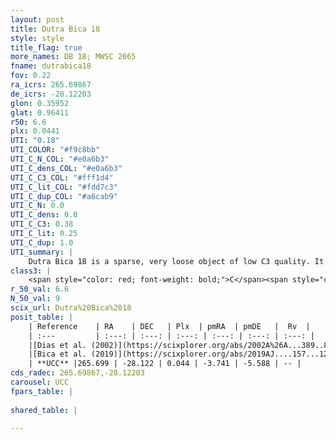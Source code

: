 ```yaml
---
layout: post
title: Dutra Bica 18
style: style
title_flag: true
more_names: DB 18; MWSC 2665
fname: dutrabica18
fov: 0.22
ra_icrs: 265.69867
de_icrs: -28.12203
glon: 0.35952
glat: 0.96411
r50: 6.6
plx: 0.0441
UTI: "0.18"
UTI_COLOR: "#f9c8bb"
UTI_C_N_COL: "#e0a6b3"
UTI_C_dens_COL: "#e0a6b3"
UTI_C_C3_COL: "#fff1d4"
UTI_C_lit_COL: "#fdd7c3"
UTI_C_dup_COL: "#a6cab9"
UTI_C_N: 0.0
UTI_C_dens: 0.0
UTI_C_C3: 0.38
UTI_C_lit: 0.25
UTI_C_dup: 1.0
UTI_summary: |
    Dutra Bica 18 is a sparse, very loose object of low C3 quality. It is poorly studied in the literature, with no articles listed in the last 6 years.<br><br><span style="color: #99180f; font-weight: bold;">Warning: </span>contains less than 25 stars with <i>P>0.5</i> estimated.
class3: |
    <span style="color: red; font-weight: bold;">C</span><span style="color: #FFC300; font-weight: bold;">B</span>
r_50_val: 6.6
N_50_val: 9
scix_url: Dutra%20Bica%2018
posit_table: |
    | Reference    | RA    | DEC   | Plx  | pmRA  | pmDE   |  Rv  |
    | :---         | :---: | :---: | :---: | :---: | :---: | :---: |
    |[Dias et al. (2002)](https://scixplorer.org/abs/2002A%26A...389..871D) | 265.7 | -28.108 | -- | 2.4 | 0.02 | -- |
    |[Bica et al. (2019)](https://scixplorer.org/abs/2019AJ....157...12B) | 265.71 | -28.115 | -- | -- | -- | -- |
    | **UCC** |265.699 | -28.122 | 0.044 | -3.741 | -5.588 | -- | 
cds_radec: 265.69867,-28.12203
carousel: UCC
fpars_table: |
    
shared_table: |
    
---
```


